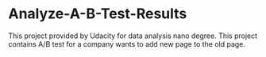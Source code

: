 # Analyze-A-B-Test-Results
This project provided by Udacity for data analysis nano degree. This project contains A/B test for a company wants to add new page to the old page.
